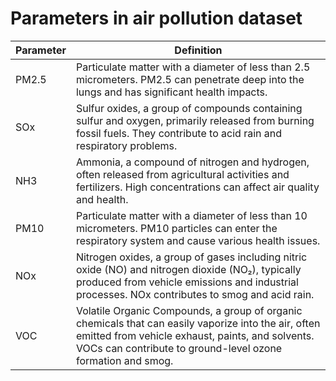 # Parameters in air pollution dataset

| Parameter | Definition                                                                                         |
|-----------|----------------------------------------------------------------------------------------------------|
| PM2.5     | Particulate matter with a diameter of less than 2.5 micrometers. PM2.5 can penetrate deep into the lungs and has significant health impacts.|
| SOx       | Sulfur oxides, a group of compounds containing sulfur and oxygen, primarily released from burning fossil fuels. They contribute to acid rain and respiratory problems.|
| NH3       | Ammonia, a compound of nitrogen and hydrogen, often released from agricultural activities and fertilizers. High concentrations can affect air quality and health.|
| PM10      | Particulate matter with a diameter of less than 10 micrometers. PM10 particles can enter the respiratory system and cause various health issues.|
| NOx       | Nitrogen oxides, a group of gases including nitric oxide (NO) and nitrogen dioxide (NO₂), typically produced from vehicle emissions and industrial processes. NOx contributes to smog and acid rain.|
| VOC       | Volatile Organic Compounds, a group of organic chemicals that can easily vaporize into the air, often emitted from vehicle exhaust, paints, and solvents. VOCs can contribute to ground-level ozone formation and smog.|
